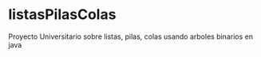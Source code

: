 # listasPilasColas
Proyecto Universitario sobre listas, pilas, colas usando arboles binarios en java
